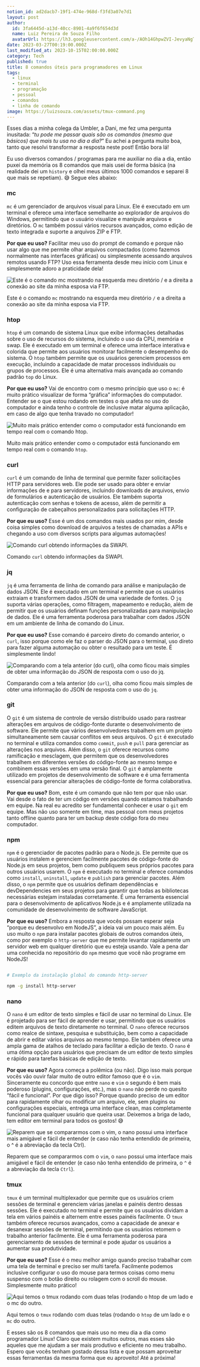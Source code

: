 ```yaml
---
notion_id: ad2dacb7-19f1-474e-968d-f3fd3a07e7d1
layout: post
author:
  id: 3fa6445d-a13d-40cc-8901-4a9f6f654d3d
  name: Luiz Pereira de Souza Filho
  avatarUrl: https://lh3.googleusercontent.com/a-/AOh14GhpwZVI-JevyaNgTdlrOT6YN20cI6V9Kxtq38Ij8AQ=s100
date: 2023-03-27T00:19:00.000Z
last_modified_at: 2023-10-15T02:00:00.000Z
category: Tech
published: true
title: 8 comandos úteis para programadores em Linux
tags:
  - linux
  - terminal
  - programação
  - pessoal
  - comandos
  - linha de comando
image: https://luizsouza.com/assets/tmux-command.png
---
```


Esses dias a minha colega da Umbler, a Dani, me fez uma pergunta inusitada: “*tu pode me passar quais são os comandos (mesmo que básicos) que mais tu usa no dia a dia?*” Eu achei a pergunta muito boa, tanto que resolvi transformar a resposta neste post! Então bora lá!

Eu uso diversos comandos / programas para me auxiliar no dia a dia, então puxei da memória os 8 comandos que mais usei de forma básica (na realidade dei um `history` e olhei meus últimos 1000 comandos e separei 8 que mais se repetiam). 😅 Segue eles abaixo:

### mc

`mc` é um gerenciador de arquivos visual para Linux. Ele é executado em um terminal e oferece uma interface semelhante ao explorador de arquivos do Windows, permitindo que o usuário visualize e manipule arquivos e diretórios. O `mc` também possui vários recursos avançados, como edição de texto integrada e suporte a arquivos ZIP e FTP.

**Por que eu uso?** Facilitar meu uso do prompt de comando e porque não usar algo que me permite olhar arquivos compactados (como fazemos normalmente nas interfaces gráficas) ou simplesmente acessando arquivos remotos usando FTP? Uso essa ferramenta desde meu início com Linux e simplesmente adoro a praticidade dela!

![Este é o comando `mc` mostrando na esquerda meu diretório `/` e a direita a conexão ao site da minha esposa via FTP.](https://luizsouza.com/assets/mc-command.png)

Este é o comando `mc` mostrando na esquerda meu diretório `/` e a direita a conexão ao site da minha esposa via FTP.

### htop

`htop` é um comando de sistema Linux que exibe informações detalhadas sobre o uso de recursos do sistema, incluindo o uso da CPU, memória e swap. Ele é executado em um terminal e oferece uma interface interativa e colorida que permite aos usuários monitorar facilmente o desempenho do sistema. O `htop` também permite que os usuários gerenciem processos em execução, incluindo a capacidade de matar processos individuais ou grupos de processos. Ele é uma alternativa mais avançada ao comando padrão `top` do Linux.

**Por que eu uso?** Vai de encontro com o mesmo princípio que uso o `mc`: é muito prático visualizar de forma “gráfica” informações do computador. Entender se o que estou rodando em testes o que afeta no uso do computador e ainda tenho o controle de inclusive matar alguma aplicação, em caso de algo que tenha travado no computador!

![Muito mais prático entender como o computador está funcionando em tempo real com o comando `htop`.](https://luizsouza.com/assets/htop-command.png)

Muito mais prático entender como o computador está funcionando em tempo real com o comando `htop`.

### curl

`curl` é um comando de linha de terminal que permite fazer solicitações HTTP para servidores web. Ele pode ser usado para obter e enviar informações de e para servidores, incluindo downloads de arquivos, envio de formulários e autenticação de usuários. Ele também suporta autenticação com senhas e tokens de acesso, além de permitir a configuração de cabeçalhos personalizados para solicitações HTTP.

**Por que eu uso?** Esse é um dos comandos mais usados por mim, desde coisa simples como download de arquivos a testes de chamadas a APIs e chegando a uso com diversos scripts para algumas automações!

![Comando `curl` obtendo informações da SWAPI.](https://luizsouza.com/assets/curl-command.png)

Comando `curl` obtendo informações da SWAPI.

### jq

`jq` é uma ferramenta de linha de comando para análise e manipulação de dados JSON. Ele é executado em um terminal e permite que os usuários extraiam e transformem dados JSON de uma variedade de fontes. O `jq` suporta várias operações, como filtragem, mapeamento e redução, além de permitir que os usuários definam funções personalizadas para manipulação de dados. Ele é uma ferramenta poderosa para trabalhar com dados JSON em um ambiente de linha de comando do Linux.

**Por que eu uso?** Esse comando é parceiro direto do comando anterior, o `curl`, isso porque como ele faz o parser do JSON para o terminal, uso direto para fazer alguma automação ou obter o resultado para um teste. É simplesmente lindo!

![Comparando com a tela anterior (do `curl`), olha como ficou mais simples de obter uma informação do JSON de resposta com o uso do `jq`.](https://luizsouza.com/assets/jq-command.png)

Comparando com a tela anterior (do `curl`), olha como ficou mais simples de obter uma informação do JSON de resposta com o uso do `jq`.

### git

O `git` é um sistema de controle de versão distribuído usado para rastrear alterações em arquivos de código-fonte durante o desenvolvimento de software. Ele permite que vários desenvolvedores trabalhem em um projeto simultaneamente sem causar conflitos em seus arquivos. O `git` é executado no terminal e utiliza comandos como `commit`, `push` e `pull` para gerenciar as alterações nos arquivos. Além disso, o `git` oferece recursos como ramificação e mesclagem, que permitem que os desenvolvedores trabalhem em diferentes versões do código-fonte ao mesmo tempo e combinem essas versões em uma versão final. O `git` é amplamente utilizado em projetos de desenvolvimento de software e é uma ferramenta essencial para gerenciar alterações de código-fonte de forma colaborativa.

**Por que eu uso?** Bom, este é um comando que não tem por que não usar. Vai desde o fato de ter um código em versões quando estamos trabalhando em equipe. Na real eu acredito ser fundamental conhecer e usar o `git` em equipe. Mas não uso somente em time, mas pessoal com meus projetos tanto offline quanto para ter um backup deste código fora do meu computador.

### npm

`npm` é o gerenciador de pacotes padrão para o Node.js. Ele permite que os usuários instalem e gerenciem facilmente pacotes de código-fonte do Node.js em seus projetos, bem como publiquem seus próprios pacotes para outros usuários usarem. O `npm` é executado no terminal e oferece comandos como `install`, `uninstall`, `update` e `publish` para gerenciar pacotes. Além disso, o `npm` permite que os usuários definam dependências e devDependencies em seus projetos para garantir que todas as bibliotecas necessárias estejam instaladas corretamente. É uma ferramenta essencial para o desenvolvimento de aplicativos Node.js e é amplamente utilizada na comunidade de desenvolvimento de software JavaScript.

**Por que eu uso?** Embora a resposta que vocês possam esperar seja “porque eu desenvolvo em NodeJS”, a ideia vai um pouco mais além. Eu uso muito o `npm` para instalar pacotes globais de outros comandos úteis, como por exemplo o `http-server` que me permite levantar rapidamente um servidor web em qualquer diretório que eu esteja usando. Vale a pena dar uma conhecida no repositório do `npm` mesmo que você não programe em NodeJS!

```bash

# Exemplo da instalação global do comando http-server

npm -g install http-server

```

### nano

O `nano` é um editor de texto simples e fácil de usar no terminal do Linux. Ele é projetado para ser fácil de aprender e usar, permitindo que os usuários editem arquivos de texto diretamente no terminal. O `nano` oferece recursos como realce de sintaxe, pesquisa e substituição, bem como a capacidade de abrir e editar vários arquivos ao mesmo tempo. Ele também oferece uma ampla gama de atalhos de teclado para facilitar a edição de texto. O `nano` é uma ótima opção para usuários que precisam de um editor de texto simples e rápido para tarefas básicas de edição de texto.

**Por que eu uso?** Agora começa a polêmica (ou não). Digo isso mais porque vocês vão ouvir falar muito de outro editor famoso que é o `vim`. Sinceramente eu concordo que entre `nano` e `vim` o segundo é bem mais poderoso (plugins, configurações, etc.), mas o `nano` não perde no quesito “fácil e funcional”. Por que digo isso? Porque quando preciso de um editor para rapidamente olhar ou modificar um arquivo, ele, sem plugins ou configurações especiais, entrega uma interface clean, mas completamente funcional para qualquer usuário que queira usar. Deixemos a briga de lado, tem editor em terminal para todos os gostos! 😅

![Reparem que se compararmos com o `vim`, o `nano` possui uma interface mais amigável e fácil de entender (e caso não tenha entendido de primeira, o `^` é a abreviação da tecla `Ctrl`).](https://luizsouza.com/assets/nano-command.png)

Reparem que se compararmos com o `vim`, o `nano` possui uma interface mais amigável e fácil de entender (e caso não tenha entendido de primeira, o `^` é a abreviação da tecla `Ctrl`).

### tmux

`tmux` é um terminal multiplexador que permite que os usuários criem sessões de terminal e gerenciem várias janelas e painéis dentro dessas sessões. Ele é executado no terminal e permite que os usuários dividam a tela em vários painéis e alternem entre esses painéis facilmente. O `tmux` também oferece recursos avançados, como a capacidade de anexar e desanexar sessões de terminal, permitindo que os usuários retomem o trabalho anterior facilmente. Ele é uma ferramenta poderosa para gerenciamento de sessões de terminal e pode ajudar os usuários a aumentar sua produtividade.

**Por que eu uso?** Esse é o meu melhor amigo quando preciso trabalhar com uma tela de terminal e preciso ser multi tarefa. Facilmente podemos inclusive configurar o uso do mouse para termos coisas como menu suspenso com o botão direito ou rolagem com o scroll do mouse. Simplesmente muito prático!

![Aqui temos o `tmux` rodando com duas telas (rodando o `htop` de um lado e o `mc` do outro.](https://luizsouza.com/assets/tmux-command.png)

Aqui temos o `tmux` rodando com duas telas (rodando o `htop` de um lado e o `mc` do outro.

E esses são os 8 comandos que mais uso no meu dia a dia como programador Linux! Claro que existem muitos outros, mas esses são aqueles que me ajudam a ser mais produtivo e eficiente no meu trabalho. Espero que vocês tenham gostado dessa lista e que possam aproveitar essas ferramentas da mesma forma que eu aproveito! Até a próxima!
